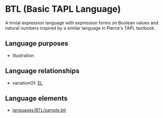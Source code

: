 # BTL (Basic TAPL Language)
A trivial expression language with expression forms on Boolean values and natural numbers inspired by a similar language in Pierce's TAPL textbook.
## Language purposes
* Illustration

## Language relationships
* variationOf: [EL](http://softlang.github.io/yas/languages/el.html)

## Language elements
* [languages/BTL/sample.btl](https://github.com/softlang/yas/blob/master/languages/BTL/sample.btl)

